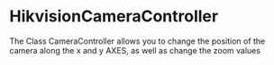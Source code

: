 # HikvisionCameraController
The Class CameraController allows you to change the position of the camera along the x and y AXES, as well as change the zoom values
